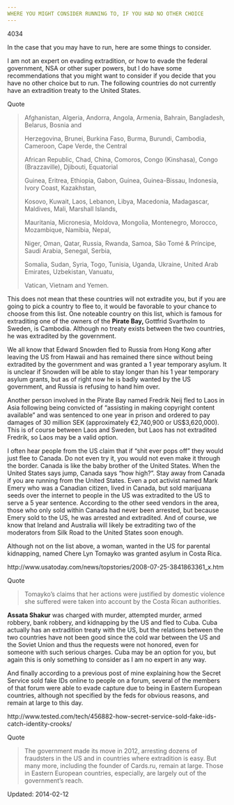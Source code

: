 ```yaml
---
WHERE YOU MIGHT CONSIDER RUNNING TO, IF YOU HAD NO OTHER CHOICE
---
```

4034


<p>In the case that you may have to run, here are some things to consider.</p>
<p>I am not an expert on evading extradition, or how to evade the federal government, NSA or other super powers, but I do have some recommendations that you might want to consider if you decide that you have no other choice but to run. The following countries do not currently have an extradition treaty to the United States.</p>
<div>
<div>Quote</div>
</div>
<blockquote><p>Afghanistan, Algeria, Andorra, Angola, Armenia, Bahrain, Bangladesh, Belarus, Bosnia and</p>
<p>Herzegovina, Brunei, Burkina Faso, Burma, Burundi, Cambodia, Cameroon, Cape Verde, the Central</p>
<p>African Republic, Chad, China, Comoros, Congo (Kinshasa), Congo (Brazzaville), Djibouti, Equatorial</p>
<p>Guinea, Eritrea, Ethiopia, Gabon, Guinea, Guinea-Bissau, Indonesia, Ivory Coast, Kazakhstan,</p>
<p>Kosovo, Kuwait, Laos, Lebanon, Libya, Macedonia, Madagascar, Maldives, Mali, Marshall Islands,</p>
<p>Mauritania, Micronesia, Moldova, Mongolia, Montenegro, Morocco, Mozambique, Namibia, Nepal,</p>
<p>Niger, Oman, Qatar, Russia, Rwanda, Samoa, São Tomé &amp; Príncipe, Saudi Arabia, Senegal, Serbia,</p>
<p>Somalia, Sudan, Syria, Togo, Tunisia, Uganda, Ukraine, United Arab Emirates, Uzbekistan, Vanuatu,</p>
<p>Vatican, Vietnam and Yemen.</p></blockquote>
<p>This does not mean that these countries will not extradite you, but if you are going to pick a country to flee to, it would be favorable to your chance to choose from this list. One noteable country on this list, which is famous for extraditing one of the owners of the <strong>Pirate Bay, </strong> Gottfrid Svartholm to Sweden, is Cambodia. Although no treaty exists between the two countries, he was extradited by the government.</p>
<p>We all know that Edward Snowden fled to Russia from Hong Kong after leaving the US from Hawaii and has remained there since without being extradited by the government and was granted a 1 year temporary asylum. It is unclear if Snowden will be able to stay longer than his 1 year temporary asylum grants, but as of right now he is badly wanted by the US government, and Russia is refusing to hand him over.</p>
<p>Another person involved in the Pirate Bay named Fredrik Neij fled to Laos in Asia following being convicted of &#8220;assisting in making copyright content available&#8221; and was sentenced to one year in prison and ordered to pay damages of 30 million SEK (approximately €2,740,900 or US$3,620,000). This is of course between Laos and Sweden, but Laos has not extradited Fredrik, so Laos may be a valid option.</p>
<p>I often hear people from the US claim that if &#8220;shit ever pops off&#8221; they would just flee to Canada. Do not even try it, you would not even make it through the border. Canada is like the baby brother of the United States. When the United States says jump, Canada says &#8220;how high?&#8221;. Stay away from Canada if you are running from the United States. Even a pot activist named Mark Emery who was a Canadian citizen, lived in Canada, but sold marijuana seeds over the internet to people in the US was extradited to the US to serve a 5 year sentence. According to the other seed vendors in the area, those who only sold within Canada had never been arrested, but because Emery sold to the US, he was arrested and extradited. And of course, we know that Ireland and Australia will likely be extraditing two of the moderators from Silk Road to the United States soon enough.</p>
<p>Although not on the list above, a woman, wanted in the US for parental kidnapping, named Chere Lyn Tomayko was granted asylum in Costa Rica.</p>
<p>http://www.usatoday.com/news/topstories/2008-07-25-3841863361_x.htm</p>
<div>
<div>Quote</div>
</div>
<blockquote><p>Tomayko&#8217;s claims that her actions were justified by domestic violence she suffered were taken into account by the Costa Rican authorities.</p></blockquote>
<p><strong>Assata Shakur</strong> was charged with murder, attempted murder, armed robbery, bank robbery, and kidnapping by the US and fled to Cuba. Cuba actually has an extradition treaty with the US, but the relations between the two countries have not been good since the cold war between the US and the Soviet Union and thus the requests were not honored, even for someone with such serious charges. Cuba may be an option for you, but again this is only something to consider as I am no expert in any way.</p>
<p>And finally according to a previous post of mine explaining how the Secret Service sold fake IDs online to people on a forum, several of the members of that forum were able to evade capture due to being in Eastern European countries, although not specified by the feds for obvious reasons, and remain at large to this day.</p>
<p>http://www.tested.com/tech/456882-how-secret-service-sold-fake-ids-catch-identity-crooks/</p>
<div>
<div>Quote</div>
</div>
<blockquote><p>The government made its move in 2012, arresting dozens of fraudsters in the US and in countries where extradition is easy. But many more, including the founder of Cards.ru, remain at large. Those in Eastern European countries, especially, are largely out of the government&#8217;s reach.</p></blockquote>

Updated: 2014-02-12

